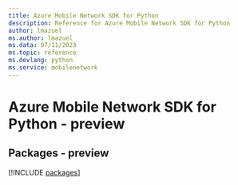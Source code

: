 ```yaml
---
title: Azure Mobile Network SDK for Python
description: Reference for Azure Mobile Network SDK for Python
author: lmazuel
ms.author: lmazuel
ms.data: 07/11/2023
ms.topic: reference
ms.devlang: python
ms.service: mobilenetwork
---
```

# Azure Mobile Network SDK for Python - preview
## Packages - preview
[!INCLUDE [packages](mobile-network-index.md)]